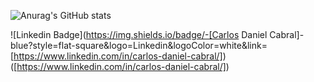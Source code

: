 ![Anurag's GitHub stats](https://github-readme-stats.vercel.app/api?username=carlosdanielcabral&show_icons=true)

![Linkedin Badge](https://img.shields.io/badge/-[Carlos Daniel Cabral]-blue?style=flat-square&logo=Linkedin&logoColor=white&link=[https://www.linkedin.com/in/carlos-daniel-cabral/])([https://www.linkedin.com/in/carlos-daniel-cabral/])
